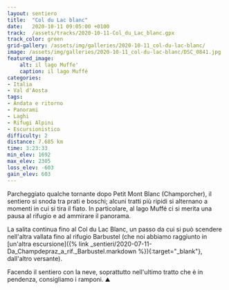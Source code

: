 ```yaml
---
layout: sentiero
title:  "Col du Lac blanc"
date:   2020-10-11 09:05:00 +0100
track:  /assets/tracks/2020-10-11-Col_du_Lac_blanc.gpx
track_color: green
grid-gallery: /assets/img/galleries/2020-10-11_col-du-lac-blanc/
image: /assets/img/galleries/2020-10-11_col-du-lac-blanc/DSC_0841.jpg
featured_image:
    alt: il lago Muffe'
    caption: il lago Muffé
categories:
- Italia
- Val d'Aosta
tags:
- Andata e ritorno
- Panorami
- Laghi
- Rifugi Alpini
- Escursionistico
difficulty: 2
distance: 7.685 km
time: 3:23:33
min_elev: 1692
max_elev: 2305
loss_elev: -603
gain_elev: 603
---
```


Parcheggiato qualche tornante dopo Petit Mont Blanc (Champorcher), il sentiero si snoda tra prati e boschi; alcuni tratti più ripidi si alternano a momenti in cui si tira il fiato.
In particolare, al lago Muffé ci si merita una pausa al rifugio e ad ammirare il panorama.

La salita continua fino al Col du Lac Blanc, un passo da cui si può scendere nell'altra vallata fino al rifugio Barbustel (che noi abbiamo raggiunto in [un'altra escursione]({% link _sentieri/2020-07-11-Da_Champdepraz_a_rif._Barbustel.markdown %}){:target="_blank"}, dall'altro versante).

Facendo il sentiero con la neve, soprattutto nell'ultimo tratto che è in pendenza, consigliamo i ramponi.
:mountain:
